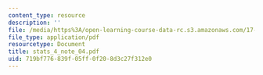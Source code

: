 ```yaml
---
content_type: resource
description: ''
file: /media/https%3A/open-learning-course-data-rc.s3.amazonaws.com/17-874-quantitative-research-methods-multivariate-spring-2004/719bf776839f05ff0f208d3c27f312e0_stats_4_note_04.pdf
file_type: application/pdf
resourcetype: Document
title: stats_4_note_04.pdf
uid: 719bf776-839f-05ff-0f20-8d3c27f312e0
---
```

